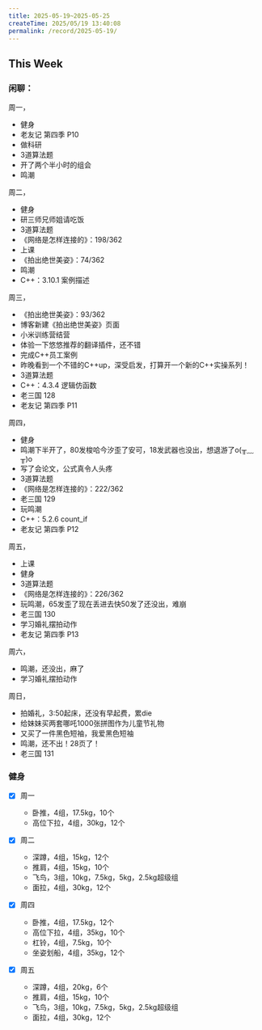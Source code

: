 ```yaml
---
title: 2025-05-19~2025-05-25
createTime: 2025/05/19 13:40:08
permalink: /record/2025-05-19/
---
```


## This Week

### 闲聊：
周一，
- 健身
- 老友记 第四季 P10
- 做科研
- 3道算法题
- 开了两个半小时的组会
- 鸣潮

周二，
- 健身
- 研三师兄师姐请吃饭
- 3道算法题
- 《网络是怎样连接的》：198/362
- 上课
- 《拍出绝世美姿》：74/362
- 鸣潮
- C++：3.10.1 案例描述

周三，
- 《拍出绝世美姿》：93/362
- 博客新建《拍出绝世美姿》页面
- 小米训练营结营
- 体验一下悠悠推荐的翻译插件，还不错
- 完成C++员工案例
- 昨晚看到一个不错的C++up，深受启发，打算开一个新的C++实操系列！
- 3道算法题
- C++：4.3.4 逻辑仿函数
- 老三国 128
- 老友记 第四季 P11

周四，
- 健身
- 鸣潮下半开了，80发梭哈今汐歪了安可，18发武器也没出，想退游了o(╥﹏╥)o
- 写了会论文，公式真令人头疼
- 3道算法题
- 《网络是怎样连接的》：222/362
- 老三国 129
- 玩鸣潮
- C++：5.2.6 count_if
- 老友记 第四季 P12

周五，
- 上课
- 健身
- 3道算法题
- 《网络是怎样连接的》：226/362
- 玩鸣潮，65发歪了现在丢进去快50发了还没出，难崩
- 老三国 130
- 学习婚礼摆拍动作
- 老友记 第四季 P13

周六，
- 鸣潮，还没出，麻了
- 学习婚礼摆拍动作

周日，
- 拍婚礼，3:50起床，还没有早起费，累die
- 给妹妹买两套哪吒1000张拼图作为儿童节礼物
- 又买了一件黑色短袖，我爱黑色短袖
- 鸣潮，还不出！28页了！
- 老三国 131




### 健身
- [x] 周一
  - 卧推，4组，17.5kg，10个
  - 高位下拉，4组，30kg，12个

- [x] 周二
  - 深蹲，4组，15kg，12个
  - 推肩，4组，15kg，10个
  - 飞鸟，3组，10kg，7.5kg，5kg，2.5kg超级组
  - 面拉，4组，30kg，12个

- [x] 周四
  - 卧推，4组，17.5kg，12个
  - 高位下拉，4组，35kg，10个
  - 杠铃，4组，7.5kg，10个
  - 坐姿划船，4组，35kg，12个

- [x] 周五
  - 深蹲，4组，20kg，6个
  - 推肩，4组，15kg，10个
  - 飞鸟，3组，10kg，7.5kg，5kg，2.5kg超级组
  - 面拉，4组，30kg，12个